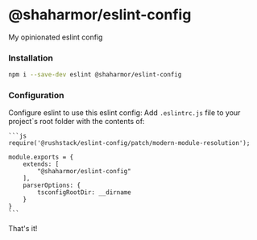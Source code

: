 # @shaharmor/eslint-config

My opinionated eslint config

### Installation

```sh
npm i --save-dev eslint @shaharmor/eslint-config
```

### Configuration

Configure eslint to use this eslint config:
Add `.eslintrc.js` file to your project`s root folder with the contents of:

    ```js
    require('@rushstack/eslint-config/patch/modern-module-resolution');

    module.exports = {
        extends: [
            "@shaharmor/eslint-config"
        ],
        parserOptions: {
            tsconfigRootDir: __dirname
        }
    }
    ```

That's it!

